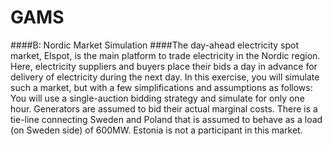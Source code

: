 # GAMS
####B: Nordic Market Simulation
####The day-ahead electricity spot market, Elspot, is the main platform to trade electricity in the Nordic region. Here, electricity suppliers and buyers place their bids a day in advance for delivery of electricity during the next day. In this exercise, you will simulate such a market, but with a few simplifications and assumptions as follows:
You will use a single-auction bidding strategy and simulate for only one hour.
Generators are assumed to bid their actual marginal costs.
There is a tie-line connecting Sweden and Poland that is assumed to behave as a load (on Sweden side) of 600MW.
Estonia is not a participant in this market.
